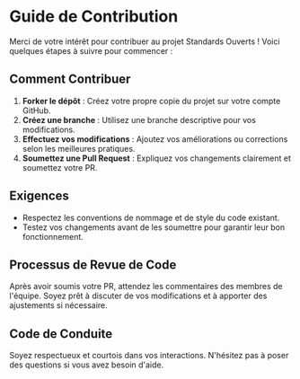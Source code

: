 # Guide de Contribution

Merci de votre intérêt pour contribuer au projet Standards Ouverts ! Voici quelques étapes à suivre pour commencer :

## Comment Contribuer
1. **Forker le dépôt** : Créez votre propre copie du projet sur votre compte GitHub.
2. **Créez une branche** : Utilisez une branche descriptive pour vos modifications.
3. **Effectuez vos modifications** : Ajoutez vos améliorations ou corrections selon les meilleures pratiques.
4. **Soumettez une Pull Request** : Expliquez vos changements clairement et soumettez votre PR.

## Exigences
- Respectez les conventions de nommage et de style du code existant.
- Testez vos changements avant de les soumettre pour garantir leur bon fonctionnement.

## Processus de Revue de Code
Après avoir soumis votre PR, attendez les commentaires des membres de l'équipe. Soyez prêt à discuter de vos modifications et à apporter des ajustements si nécessaire.

## Code de Conduite
Soyez respectueux et courtois dans vos interactions. N'hésitez pas à poser des questions si vous avez besoin d'aide.
